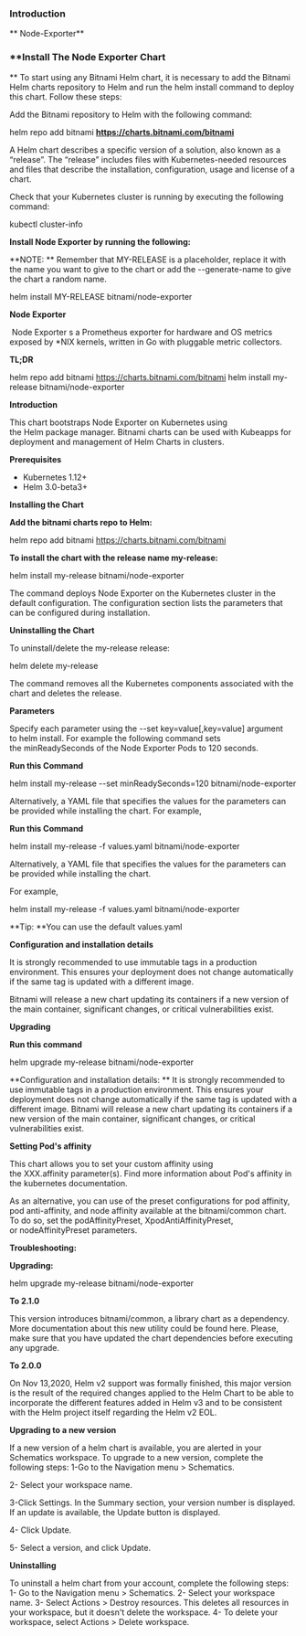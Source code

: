 ### Introduction

** Node-Exporter**

### **Install The Node Exporter Chart
** 
To start using any Bitnami Helm chart, it is necessary to add the Bitnami Helm charts repository to Helm and run the helm install command to deploy this chart. Follow these steps:

Add the Bitnami repository to Helm with the following command:

helm repo add bitnami **https://charts.bitnami.com/bitnami**

A Helm chart describes a specific version of a solution, also known as a “release”. The “release” includes files with Kubernetes-needed resources and files that describe the installation, configuration, usage and license of a chart.

Check that your Kubernetes cluster is running by executing the following command:

kubectl cluster-info

**Install Node Exporter by running the following:**

**NOTE: **
Remember that MY-RELEASE is a placeholder, replace it with the name you want to give to the chart or add the --generate-name to give the chart a random name.

helm install MY-RELEASE bitnami/node-exporter


**Node Exporter**

 Node Exporter s a Prometheus exporter for hardware and OS metrics exposed by *NIX kernels, written in Go with pluggable metric collectors.

**TL;DR**

helm repo add bitnami https://charts.bitnami.com/bitnami
helm install my-release bitnami/node-exporter

**Introduction**

This chart bootstraps Node Exporter on Kubernetes using the Helm package manager.
Bitnami charts can be used with Kubeapps for deployment and management of Helm Charts in clusters.

**Prerequisites**

* Kubernetes 1.12+
* Helm 3.0-beta3+

**Installing the Chart**

**Add the bitnami charts repo to Helm:**

helm repo add bitnami https://charts.bitnami.com/bitnami

**To install the chart with the release name my-release:**

helm install my-release bitnami/node-exporter

The command deploys Node Exporter on the Kubernetes cluster in the default configuration. The configuration section lists the parameters that can be configured during installation.

**Uninstalling the Chart**

To uninstall/delete the my-release release:

helm delete my-release

The command removes all the Kubernetes components associated with the chart and deletes the release.

**Parameters**

Specify each parameter using the --set key=value[,key=value] argument to helm install. For example the following command sets the minReadySeconds of the Node Exporter Pods to 120 seconds.

 **Run this Command**

helm install my-release --set minReadySeconds=120 bitnami/node-exporter

Alternatively, a YAML file that specifies the values for the parameters can be provided while installing the chart. For example,

**Run this Command**

helm install my-release -f values.yaml bitnami/node-exporter

Alternatively, a YAML file that specifies the values for the parameters can be provided while installing the chart. 

For example,

helm install my-release -f values.yaml bitnami/node-exporter

**Tip: **You can use the default values.yaml

**Configuration and installation details**

It is strongly recommended to use immutable tags in a production environment. This ensures your deployment does not change automatically if the same tag is updated with a different image.

Bitnami will release a new chart updating its containers if a new version of the main container, significant changes, or critical vulnerabilities exist.

**Upgrading**

**Run this command**

helm upgrade my-release bitnami/node-exporter


**Configuration and installation details:
**
It is strongly recommended to use immutable tags in a production environment. This ensures your deployment does not change automatically if the same tag is updated with a different image.
Bitnami will release a new chart updating its containers if a new version of the main container, significant changes, or critical vulnerabilities exist.

**Setting Pod's affinity**

This chart allows you to set your custom affinity using the XXX.affinity parameter(s). Find more information about Pod's affinity in the kubernetes documentation.

As an alternative, you can use of the preset configurations for pod affinity, pod anti-affinity, and node affinity available at the bitnami/common chart. To do so, set the podAffinityPreset, XpodAntiAffinityPreset, or nodeAffinityPreset parameters.

**Troubleshooting:**

**Upgrading:**

helm upgrade my-release bitnami/node-exporter


**To 2.1.0**

This version introduces bitnami/common, a library chart as a dependency. More documentation about this new utility could be found here. Please, make sure that you have updated the chart dependencies before executing any upgrade.

**To 2.0.0**

On Nov 13,2020, Helm v2 support was formally finished, this major version is the result of the required changes applied to the Helm Chart to be able to incorporate the different features added in Helm v3 and to be consistent with the Helm project itself regarding the Helm v2 EOL.

**Upgrading to a new version**

If a new version of a helm chart is available, you are alerted in your Schematics workspace. To upgrade to a new version, complete the following steps:
1-Go to the Navigation menu > Schematics.

2- Select your workspace name.

3-Click Settings. In the Summary section, your version number is displayed. If an update is available, the Update button is displayed.

4- Click Update.

5- Select a version, and click Update.

**Uninstalling**

To uninstall a helm chart from your account, complete the following steps:
1- Go to the Navigation menu > Schematics.
2- Select your workspace name.
3- Select Actions > Destroy resources. This deletes all resources in your workspace, but it doesn't delete the workspace.
4- To delete your workspace, select Actions > Delete workspace.



